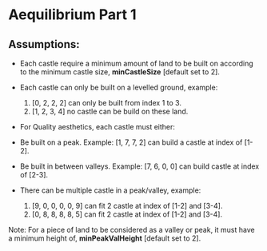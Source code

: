 # Aequilibrium Part 1

## Assumptions: 
  
* Each castle require a minimum amount of land to be built on according to the minimum castle size, **minCastleSize** [default set to 2].

* Each castle can only be built on a levelled ground, example:

	1. [0, 2, 2, 2] can only be built from index 1 to 3.
	2. [1, 2, 3, 4] no castle can be build on these land.

* For Quality aesthetics, each castle must either:
		
* Be built on a peak. Example: [1, 7, 7, 2] can build a castle at index of [1-2].

* Be built in between valleys. Example: [7, 6, 0, 0] can build castle at index of [2-3].

* There can be multiple castle in a peak/valley, example:

	1. [9, 0, 0, 0, 0, 9] can fit 2 castle at index of [1-2] and [3-4].
	2. [0, 8, 8, 8, 8, 5] can fit 2 castle at index of [1-2] and [3-4].

Note: For a piece of land to be considered as a valley or peak, it must have a minimum height of, **minPeakValHeight** [default set to 2].

